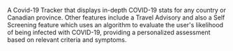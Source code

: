A Covid-19 Tracker that displays in-depth COVID-19 stats for any country or Canadian province. Other features include a Travel Advisory and also a Self Screening feature which uses an algorithm to evaluate the user's likelihood of being infected with COVID-19, providing a personalized assessment based on relevant criteria and symptoms.
